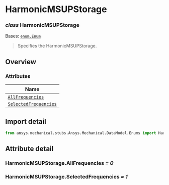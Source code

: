 # HarmonicMSUPStorage

<a id="HarmonicMSUPStorage"></a>

### *class* HarmonicMSUPStorage

Bases: [`enum.Enum`](https://docs.python.org/3/library/enum.html#enum.Enum)

> Specifies the HarmonicMSUPStorage.

> <!-- !! processed by numpydoc !! -->

<a id="overview"></a>

## Overview

### Attributes

| Name |
| ------------------------------------------------------------------- |
| [`AllFrequencies`](#HarmonicMSUPStorage.AllFrequencies) |
| [`SelectedFrequencies`](#HarmonicMSUPStorage.SelectedFrequencies) |

<a id="import-detail"></a>

## Import detail

```python
from ansys.mechanical.stubs.Ansys.Mechanical.DataModel.Enums import HarmonicMSUPStorage
```

<a id="attribute-detail"></a>

## Attribute detail

<a id="HarmonicMSUPStorage.AllFrequencies"></a>

### HarmonicMSUPStorage.AllFrequencies *= 0*

<a id="HarmonicMSUPStorage.SelectedFrequencies"></a>

### HarmonicMSUPStorage.SelectedFrequencies *= 1*
